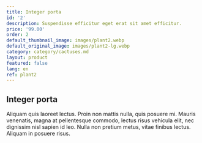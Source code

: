 ```yaml
---
title: Integer porta
id: '2'
description: Suspendisse efficitur eget erat sit amet efficitur.
price: '99.00'
order: 2
default_thumbnail_image: images/plant2.webp
default_original_image: images/plant2-lg.webp
category: category/cactuses.md
layout: product
featured: false
lang: en
ref: plant2
---
```


## Integer porta

Aliquam quis laoreet lectus. Proin non mattis nulla, quis posuere mi. Mauris venenatis, magna at pellentesque commodo, lectus risus vehicula elit, nec dignissim nisl sapien id leo. Nulla non pretium metus, vitae finibus lectus. Aliquam in posuere risus.